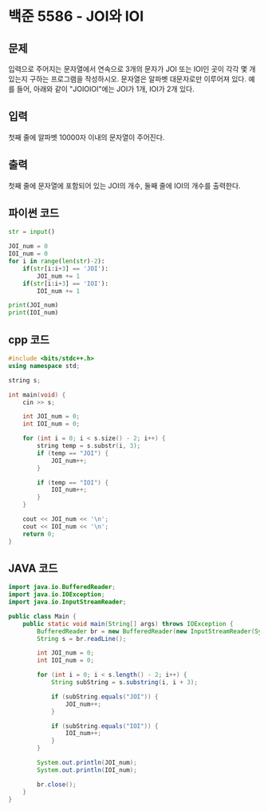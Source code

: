 # 백준 5586 - JOI와 IOI

## 문제
입력으로 주어지는 문자열에서 연속으로 3개의 문자가 JOI 또는 IOI인 곳이 각각 몇 개 있는지 구하는 프로그램을 작성하시오. 문자열은 알파벳 대문자로만 이루어져 있다. 예를 들어, 아래와 같이 "JOIOIOI"에는 JOI가 1개, IOI가 2개 있다.



## 입력
첫째 줄에 알파벳 10000자 이내의 문자열이 주어진다.

## 출력
첫째 줄에 문자열에 포함되어 있는 JOI의 개수, 둘째 줄에 IOI의 개수를 출력한다.

## 파이썬 코드
```python
str = input()

JOI_num = 0
IOI_num = 0
for i in range(len(str)-2):
    if(str[i:i+3] == 'JOI'):
        JOI_num += 1
    if(str[i:i+3] == 'IOI'):
        IOI_num += 1

print(JOI_num)
print(IOI_num)
```

## cpp 코드
```cpp
#include <bits/stdc++.h>
using namespace std;

string s;

int main(void) {
    cin >> s;

    int JOI_num = 0;
    int IOI_num = 0;

    for (int i = 0; i < s.size() - 2; i++) {
        string temp = s.substr(i, 3);
        if (temp == "JOI") {
            JOI_num++;
        }

        if (temp == "IOI") {
            IOI_num++;
        }
    }

    cout << JOI_num << '\n';
    cout << IOI_num << '\n';
    return 0;
}
```

## JAVA 코드
```java
import java.io.BufferedReader;
import java.io.IOException;
import java.io.InputStreamReader;

public class Main {
    public static void main(String[] args) throws IOException {
        BufferedReader br = new BufferedReader(new InputStreamReader(System.in));
        String s = br.readLine();

        int JOI_num = 0;
        int IOI_num = 0;

        for (int i = 0; i < s.length() - 2; i++) {
            String subString = s.substring(i, i + 3);

            if (subString.equals("JOI")) {
                JOI_num++;
            }

            if (subString.equals("IOI")) {
                IOI_num++;
            }
        }

        System.out.println(JOI_num);
        System.out.println(IOI_num);

        br.close();
    }
}
```